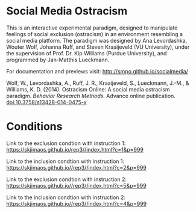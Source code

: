 Social Media Ostracism
======================

This is an interactive experimental paradigm, designed to manipulate feelings of social exclusion (ostracism) in an environment resembling a social media platform. The paradigm was designed by Ana Levordashka, Wouter Wolf, Johanna Ruff, and Steven Kraaijeveld (VU University), under the supervision of Prof. Dr. Kip Williams (Purdue University), and programmed by Jan-Matthis Lueckmann.

For documentation and previews visit: http://smpo.github.io/socialmedia/

Wolf, W., Levordashka, A., Ruff, J. R., Kraaijeveld, S., Lueckmann, J.-M., & Williams, K. D. (2014). Ostracism Online: A social media ostracism paradigm. _Behavior Research Methods._ Advance online publication. [doi:10.3758/s13428-014-0475-x](http://dx.doi.org/10.3758/s13428-014-0475-x)

Conditions
======================

Link to the exclusion condtion with instruction 1: https://skjimaos.github.io/rep3//index.html?c=1&p=999

Link to the inclusion condtion with instruction 1: https://skjimaos.github.io//rep3//index.html?c=2&p=999

Link to the exclusion condtion with instruction 2: https://skjimaos.github.io//rep3//index.html?c=5&p=999

Link to the inclusion condtion with instruction 2: https://skjimaos.github.io//rep3//index.html?c=4&p=999

